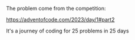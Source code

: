 The problem come from the competition:

https://adventofcode.com/2023/day/1#part2

It's a journey of coding for 25 problems in 25 days